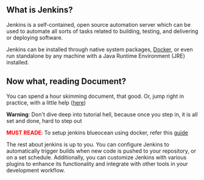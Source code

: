 ## What is Jenkins?

Jenkins is a self-contained, open source automation server which can be used to automate all sorts of tasks related to building, testing, and delivering or deploying software.

Jenkins can be installed through native system packages, <u>Docker</u>, or even run standalone by any machine with a Java Runtime Environment (JRE) installed.

## Now what, reading Document?

You can spend a hour skimming document, that good. Or, jump right in practice, with a little help ([here](https://www.youtube.com/watch?v=6YZvp2GwT0A))

**Warning**: Don't dive deep into tutorial hell, because once you step in, it is all set and done, hard to step out

<b style="color: red">MUST READE</b>: To setup jenkins blueocean using docker, refer this [guide](https://www.jenkins.io/doc/book/installing/docker/)

The rest about jenkins is up to you. You can configure Jenkins to automatically trigger builds when new code is pushed to your repository, or on a set schedule. Additionally, you can customize Jenkins with various plugins to enhance its functionality and integrate with other tools in your development workflow.

